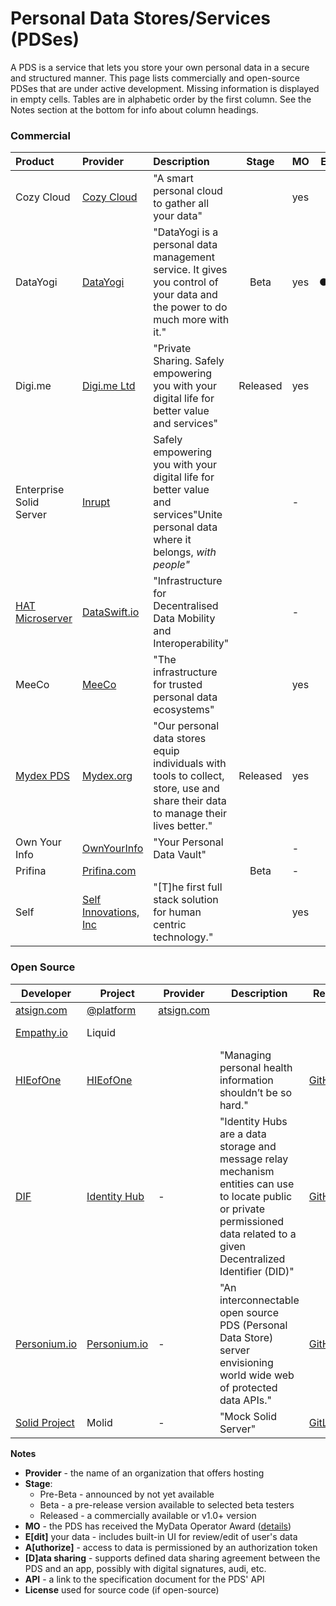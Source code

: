 # Personal Data Stores/Services (PDSes)

A PDS is a service that lets you store your own personal data in a secure and structured manner. This page lists commercially and open-source PDSes that are under active development. Missing information is displayed in empty cells. Tables are in alphabetic order by the first column. See the Notes section at the bottom for info about column headings.

### Commercial

| Product                                            | Provider                                  | Description                       | Stage    | MO | E                                                 | A                                                 | D                                               | API |
| :------------------------------------------------- | :---------------------------------------- | :--------- | :----: | :----------------------------------------------------------- | -------------------------------------------------- | -------------------------------------------------- | -------------------------------------------------- | -------------------------------------------------- |
| Cozy Cloud                                         | [Cozy Cloud](https://cozy.io/en/)         | "A smart personal cloud to gather all your data" |            |  yes   |              |     |     |     |
| DataYogi | [DataYogi](https://datayogi.me) | "DataYogi is a personal data management service. It gives you control of your data and the power to do much more with it." | Beta | yes | ● | - | ●︎ | - |
| Digi.me | [Digi.me Ltd](https://digi.me) | "Private Sharing. Safely empowering you with your digital life for better value and services" | Released | yes |  |  |  |  |
| Enterprise Solid Server | [Inrupt](https://inrupt.com) | Safely empowering you with your digital life for better value and services"Unite personal data where it belongs, *with people"* | | - |  |  |  | [Solid](https://github.com/solid/solid-spec) |
| [HAT Microserver](https://www.hubofallthings.com/) | [DataSwift.io](https://www.dataswift.io/) | "Infrastructure for Decentralised Data Mobility and Interoperability" |            |   -    |  |  |  |      |
| MeeCo						     | [MeeCo](https://MeeCo.me)		 | "The infrastructure for trusted personal data ecosystems"	|            |  yes   |     | ● |   | [API-of-Me](https://docs.meeco.me/) |
| [Mydex PDS](https://mydex.org/platform-services/#personal-data-store) | [Mydex.org](https://mydex.org/) 		 | "Our personal data stores equip individuals with tools to collect, store, use and share their data to manage their lives better." |  Released  |  yes   |  |  |  |      |
| Own Your Info 				     | [OwnYourInfo](https://www.ownyourinfo.com/) | "Your Personal Data Vault" |            | - |                                    |                                    |                                    |  |
| Prifina                                            | [Prifina.com](http://Prifina.com)         |          |    Beta    |   -    |                                                              |                                                              |                                                              |  |
| Self             				     | [Self Innovations, Inc](SelfInnovations.ai) | "[T]he first full stack solution for human centric technology." |	      |  yes   |  |  |  |  |

### Open Source

| Developer                                 | Project                                                      | Provider                         | Description                                                  | Repo                                                         |  MO  | I    | E    | A    | D    | R    | Spec                                                         | License    |
| ----------------------------------------- | ------------------------------------------------------------ | -------------------------------- | ------------------------------------------------------------ | ------------------------------------------------------------ | :--: | ---- | ---- | ---- | ---- | ---- | ------------------------------------------------------------ | ---------- |
| [atsign.com](https://atsign.com)          | [@platform](https://atsign.dev/)                             | [atsign.com](https://atsign.com) |                                                              |                                                              |  -   |      |      |      |      |      | @platform                                                    |            |
| [Empathy.io](http://empathy.io)           | Liquid                                                       |                                  |                                                              |                                                              |      |      |      |      |      |      | Liquid                                                       | Apache 2.0 |
| [HIEofOne](https://hieofone.com/)         | [HIEofOne](https://hieofone.com/)                            |                                  | "Managing personal health information shouldn’t be so hard." | [GitHub](https://github.com/HIEofOne)                        |  -   |      |      |      |      |      |                                                              | MIT        |
| [DIF](https://identity.foundation/)       | [Identity Hub](https://identity.foundation/identity-hub/spec/) | -                                | "Identity Hubs are a data storage and message relay mechanism entities can use to locate public or private permissioned data related to a given Decentralized Identifier (DID)" | [GitHub](https://github.com/decentralized-identity/identity-hub) |  -   | -    | -    |      |      | ●    | [Identity Hub](https://identity.foundation/identity-hub/spec/) |            |
| [Personium.io](https://personium.io)      | [Personium.io](https://personium.io)                         | -                                | "An interconnectable open source PDS (Personal Data Store) server envisioning world wide web of protected data APIs." | [GitHub](https://github.com/personium/)                      | yes  |      |      |      |      |      |                                                              | Apache 2.0 |
| [Solid Project](https://solidproject.org) | Molid                                                        | -                                | "Mock Solid Server"                                          | [GitLab](https://gitlab.com/angelo-v/molid-mock-solid-server) |  -   |      |      |      |      |      | [Solid](https://github.com/solid/solid-spec)                 | MIT        |

**Notes**

- **Provider** -  the name of an organization that offers hosting 
- **Stage**:
  - Pre-Beta - announced by not yet available
  - Beta - a pre-release version available to selected beta testers
  - Released - a commercially available or v1.0+ version 
- **MO** - the PDS has received the MyData Operator Award ([details](https://mydata.org/mydata-operators/award/))
- **E[dit]** your data - includes built-in UI for review/edit of user's data
- **A[uthorize]** - access to data is permissioned by an authorization token
- **[D]ata sharing** - supports defined data sharing agreement between the PDS and an app, possibly with digital signatures, audi, etc.
- **API** - a link to the specification document for the PDS' API
- **License** used for source code (if open-source)
